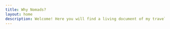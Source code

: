 ```yaml
---
title: Why Nomads?
layout: home
description: Welcome! Here you will find a living document of my travels.
---
```

